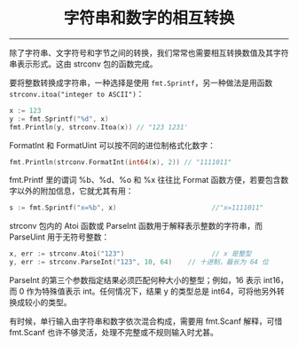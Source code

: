 <center><h1>字符串和数字的相互转换</h1></center>

---

除了字符串、文字符号和字节之间的转换，我们常常也需要相互转换数值及其字符串表示形式。这由 strconv 包的函数完成。

要将整数转换成字符串，一种选择是使用 `fmt.Sprintf`，另一种做法是用函数 `strconv.itoa("integer to ASCII")`：

```go
x := 123
y := fmt.Sprintf("%d", x)
fmt.Println(y, strconv.Itoa(x)) // "123 1231'
```

FormatInt 和 FormatUint 可以按不同的进位制格式化数字：

```go
fmt.Println(strconv.FormatInt(int64(x), 2)) // "1111011"
```

fmt.Printf 里的谓词 %b、%d、%o 和 %x 往往比 Format 函数方便，若要包含数字以外的附加信息，它就尤其有用：

```go
s := fmt.Sprintf("x=%b", x)                        //"x=1111011"
```

strconv 包内的 Atoi 函数或 ParseInt 函数用于解释表示整数的字符串，而 ParseUint 用于无符号整数：

```go
x, err := strconv.Atoi("123")                      // x 是整型
y, err := strconv.ParseInt("123", 10, 64)    // 十进制，最长为 64 位
```

ParseInt 的第三个参数指定结果必须匹配何种大小的整型；例如，16 表示 int16，而 0 作为特殊值表示 int。任何情况下，结果 y 的类型总是 int64，可将他另外转换成较小的类型。

有时候，单行输入由字符串和数字依次混合构成，需要用 fmt.Scanf 解释，可惜 fmt.Scanf 也许不够灵活，处理不完整或不规则输入时尤甚。
